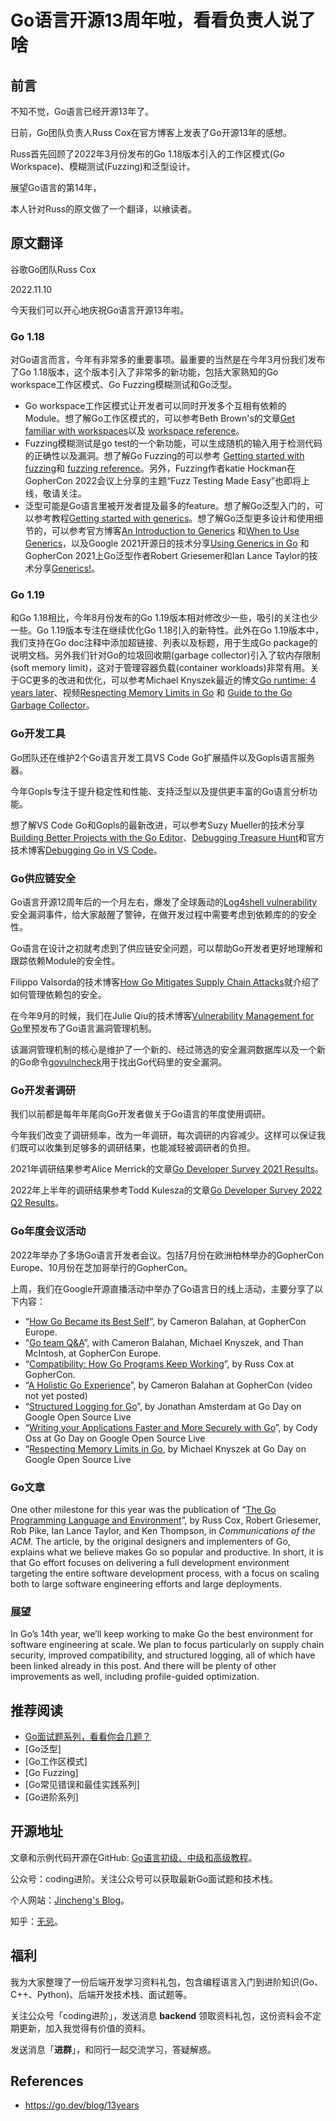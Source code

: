 # Go语言开源13周年啦，看看负责人说了啥

## 前言

 不知不觉，Go语言已经开源13年了。

日前，Go团队负责人Russ Cox在官方博客上发表了Go开源13年的感想。

Russ首先回顾了2022年3月份发布的Go 1.18版本引入的工作区模式(Go Workspace)、模糊测试(Fuzzing)和泛型设计。

展望Go语言的第14年，

本人针对Russ的原文做了一个翻译，以飨读者。



## 原文翻译

谷歌Go团队Russ Cox

2022.11.10

今天我们可以开心地庆祝Go语言开源13年啦。

### Go 1.18

对Go语言而言，今年有非常多的重要事项。最重要的当然是在今年3月份我们发布了Go 1.18版本，这个版本引入了非常多的新功能，包括大家熟知的Go workspace工作区模式、Go Fuzzing模糊测试和Go泛型。

* Go workspace工作区模式让开发者可以同时开发多个互相有依赖的Module。想了解Go工作区模式的，可以参考Beth Brown's的文章[Get familiar with workspaces](https://go.dev/blog/get-familiar-with-workspaces)以及 [workspace reference](https://go.dev/ref/mod#workspaces)。
* Fuzzing模糊测试是go test的一个新功能，可以生成随机的输入用于检测代码的正确性以及漏洞。想了解Go Fuzzing的可以参考 [Getting started with fuzzing](https://go.dev/doc/tutorial/fuzz)和 [fuzzing reference](https://go.dev/security/fuzz/)。另外，Fuzzing作者katie Hockman在GopherCon 2022会议上分享的主题“Fuzz Testing Made Easy”也即将上线，敬请关注。
* 泛型可能是Go语言里被开发者提及最多的feature。想了解Go泛型入门的，可以参考教程[Getting started with generics](https://go.dev/doc/tutorial/generics)。想了解Go泛型更多设计和使用细节的，可以参考官方博客[An Introduction to Generics](https://go.dev/blog/intro-generics) 和[When to Use Generics](https://go.dev/blog/when-generics)，以及Google 2021开源日的技术分享[Using Generics in Go](https://www.youtube.com/watch?v=nr8EpUO9jhw) 和GopherCon 2021上Go泛型作者Robert Griesemer和Ian Lance Taylor的技术分享[Generics!](https://www.youtube.com/watch?v=Pa_e9EeCdy8)。

### Go 1.19

和Go 1.18相比，今年8月份发布的Go 1.19版本相对修改少一些，吸引的关注也少一些。Go 1.19版本专注在继续优化Go 1.18引入的新特性。此外在Go 1.19版本中，我们支持在Go doc注释中添加超链接、列表以及标题，用于生成Go package的说明文档。另外我们针对Go的垃圾回收期(garbage collector)引入了软内存限制(soft memory limit)，这对于管理容器负载(container workloads)非常有用。关于GC更多的改进和优化，可以参考Michael Knyszek最近的博文[Go runtime: 4 years later](https://go.dev/blog/go119runtime)、视频[Respecting Memory Limits in Go](https://www.youtube.com/watch?v=07wduWyWx8M&list=PLtoVuM73AmsJjj5tnZ7BodjN_zIvpULSx) 和 [Guide to the Go Garbage Collector](https://go.dev/doc/gc-guide)。

### Go开发工具

Go团队还在维护2个Go语言开发工具VS Code Go扩展插件以及Gopls语言服务器。

今年Gopls专注于提升稳定性和性能、支持泛型以及提供更丰富的Go语言分析功能。

想了解VS Code Go和Gopls的最新改进，可以参考Suzy Mueller的技术分享[Building Better Projects with the Go Editor](https://www.youtube.com/watch?v=jMyzsp2E_0U)、[Debugging Treasure Hunt](https://www.youtube.com/watch?v=ZPIPPRjwg7Q)和官方技术博客[Debugging Go in VS Code](https://go.dev/s/vscode-go-debug)。

### Go供应链安全

Go语言开源12周年后的一个月左右，爆发了全球轰动的[Log4shell vulnerability](https://en.wikipedia.org/wiki/Log4Shell)安全漏洞事件，给大家敲醒了警钟，在做开发过程中需要考虑到依赖库的的安全性。

Go语言在设计之初就考虑到了供应链安全问题，可以帮助Go开发者更好地理解和跟踪依赖Module的安全性。

Filippo Valsorda的技术博客[How Go Mitigates Supply Chain Attacks](https://go.dev/blog/supply-chain)就介绍了如何管理依赖包的安全。

在今年9月的时候，我们在Julie Qiu的技术博客[Vulnerability Management for Go](https://go.dev/blog/vuln)里预发布了Go语言漏洞管理机制。

该漏洞管理机制的核心是维护了一个新的、经过筛选的安全漏洞数据库以及一个新的Go命令[govulncheck](https://pkg.go.dev/golang.org/x/vuln/cmd/govulncheck)用于找出Go代码里的安全漏洞。

### Go开发者调研

我们以前都是每年年尾向Go开发者做关于Go语言的年度使用调研。

今年我们改变了调研频率，改为一年调研，每次调研的内容减少。这样可以保证我们既可以收集到足够多的调研结果，也能减轻被调研者的负担。

2021年调研结果参考Alice Merrick的文章[Go Developer Survey 2021 Results](https://go.dev/blog/survey2021-results)。

2022年上半年的调研结果参考Todd Kulesza的文章[Go Developer Survey 2022 Q2 Results](https://go.dev/blog/survey2022-q2-results)。

### Go年度会议活动

2022年举办了多场Go语言开发者会议。包括7月份在欧洲柏林举办的GopherCon Europe、10月份在芝加哥举行的GopherCon。

上周，我们在Google开源直播活动中举办了Go语言日的线上活动，主要分享了以下内容：

- “[How Go Became its Best Self](https://www.youtube.com/watch?v=vQm_whJZelc)”, by Cameron Balahan, at GopherCon Europe.
- “[Go team Q&A](https://www.youtube.com/watch?v=KbOTTU9yEpI)”, with Cameron Balahan, Michael Knyszek, and Than McIntosh, at GopherCon Europe.
- “[Compatibility: How Go Programs Keep Working](https://www.youtube.com/watch?v=v24wrd3RwGo)”, by Russ Cox at GopherCon.
- “[A Holistic Go Experience](https://www.gophercon.com/agenda/session/998660)”, by Cameron Balahan at GopherCon (video not yet posted)
- “[Structured Logging for Go](https://opensourcelive.withgoogle.com/events/go-day-2022/watch?talk=talk2)”, by Jonathan Amsterdam at Go Day on Google Open Source Live
- “[Writing your Applications Faster and More Securely with Go](https://opensourcelive.withgoogle.com/events/go-day-2022/watch?talk=talk3)”, by Cody Oss at Go Day on Google Open Source Live
- “[Respecting Memory Limits in Go](https://opensourcelive.withgoogle.com/events/go-day-2022/watch?talk=talk4), by Michael Knyszek at Go Day on Google Open Source Live

### Go文章

One other milestone for this year was the publication of “[The Go Programming Language and Environment](https://cacm.acm.org/magazines/2022/5/260357-the-go-programming-language-and-environment/fulltext)”, by Russ Cox, Robert Griesemer, Rob Pike, Ian Lance Taylor, and Ken Thompson, in *Communications of the ACM*. The article, by the original designers and implementers of Go, explains what we believe makes Go so popular and productive. In short, it is that Go effort focuses on delivering a full development environment targeting the entire software development process, with a focus on scaling both to large software engineering efforts and large deployments.

### 展望

In Go’s 14th year, we’ll keep working to make Go the best environment for software engineering at scale. We plan to focus particularly on supply chain security, improved compatibility, and structured logging, all of which have been linked already in this post. And there will be plenty of other improvements as well, including profile-guided optimization.



## 推荐阅读

* [Go面试题系列，看看你会几题？](https://mp.weixin.qq.com/mp/appmsgalbum?__biz=Mzg2MTcwNjc1Mg==&action=getalbum&album_id=2199553588283179010#wechat_redirect)
* [Go泛型]
* [Go工作区模式]
* [Go Fuzzing]
* [Go常见错误和最佳实践系列]
* [Go进阶系列]



## 开源地址

文章和示例代码开源在GitHub: [Go语言初级、中级和高级教程](https://github.com/jincheng9/go-tutorial)。

公众号：coding进阶。关注公众号可以获取最新Go面试题和技术栈。

个人网站：[Jincheng's Blog](https://jincheng9.github.io/)。

知乎：[无忌](https://www.zhihu.com/people/thucuhkwuji)。



## 福利

我为大家整理了一份后端开发学习资料礼包，包含编程语言入门到进阶知识(Go、C++、Python)、后端开发技术栈、面试题等。

关注公众号「coding进阶」，发送消息 **backend** 领取资料礼包，这份资料会不定期更新，加入我觉得有价值的资料。

发送消息「**进群**」，和同行一起交流学习，答疑解惑。



## References

* https://go.dev/blog/13years